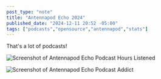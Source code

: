 ```yaml
---
post_type: "note" 
title: "Antennapod Echo 2024"
published_date: "2024-12-11 20:52 -05:00"
tags: ["podcasts","opensource","antennapod","stats"]
---
```


That's a lot of podcasts!

![Screenshot of Antennapod Echo Podcast Hours Listened](/files/images/antennapod-2024-1.png)

![Screenshot of Antennapod Echo Podcast Addict](/files/images/antennapod-2024-2.png)
